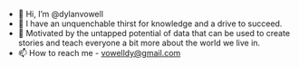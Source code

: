 - 👋 Hi, I’m @dylanvowell
- 👀 I have an unquenchable thirst for knowledge and a drive to succeed. 
- 🌱 Motivated by the untapped potential of data that can be used to create stories and teach everyone a bit more about the world we live in.
- 📫 How to reach me - vowelldy@gmail.com
